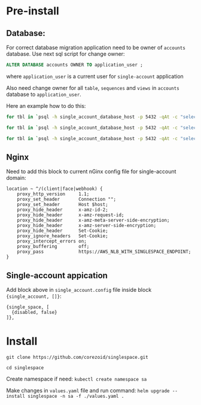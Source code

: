 # Pre-install

## Database: 
For correct database migration application need to be owner of `accounts` database.
Use next sql script for change owner:

```sql
ALTER DATABASE accounts OWNER TO application_user ;
```

where `application_user` is a current user for `single-account` application

Also need change owner for all `table`, `sequences` and `views` in `accounts` database to `application_user`.

Here an example how to do this:

```bash
for tbl in `psql -h single_account_database_host -p 5432 -qAt -c "select tablename from pg_tables where schemaname = 'public';" accounts` ; do  psql -h single_account_database_host -p 5432 -c "alter table \"$tbl\" owner to application_user" accounts ; done

for tbl in `psql -h single_account_database_host -p 5432 -qAt -c "select sequence_name from information_schema.sequences where sequence_schema = 'public';" accounts` ; do  psql -h single_account_database_host -p 5432 -c "alter sequence \"$tbl\" owner to application_user" accounts ; done

for tbl in `psql -h single_account_database_host -p 5432 -qAt -c "select table_name from information_schema.views where table_schema = 'public';" accounts` ; do  psql -h single_account_database_host -p 5432 -c "alter view \"$tbl\" owner to application_user" accounts ; done
```

## Nginx

Need to add this block to current nGinx config file for single-account domain:

```nginx
location ~ ^/(client|face|webhook) {
	proxy_http_version     1.1;
	proxy_set_header       Connection "";
	proxy_set_header       Host $host;
	proxy_hide_header      x-amz-id-2;
	proxy_hide_header      x-amz-request-id;
	proxy_hide_header      x-amz-meta-server-side-encryption;
	proxy_hide_header      x-amz-server-side-encryption;
	proxy_hide_header      Set-Cookie;
	proxy_ignore_headers   Set-Cookie;
	proxy_intercept_errors on;
	proxy_buffering        off;
	proxy_pass             https://AWS_NLB_WITH_SINGLESPACE_ENDPOINT;
}
```

## Single-account appication

Add block above in `single_account.config` file inside block `{single_account, []}`:

```
{single_space, [
  {disabled, false}
]},
```

# Install


```git clone https://github.com/corezoid/singlespace.git```

```cd singlespace```


Create namespace if need:
```kubectl create namespace sa```

Make changes in `values.yaml` file and run command:
```helm upgrade --install singlespace -n sa -f ./values.yaml .```
